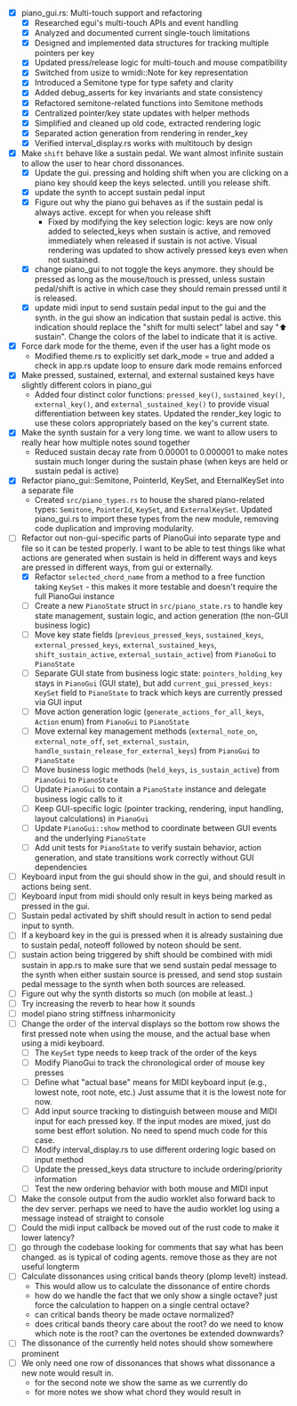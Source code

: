 - [x] piano_gui.rs: Multi-touch support and refactoring
  - [x] Researched egui's multi-touch APIs and event handling
  - [x] Analyzed and documented current single-touch limitations
  - [x] Designed and implemented data structures for tracking multiple pointers per key
  - [x] Updated press/release logic for multi-touch and mouse compatibility
  - [x] Switched from usize to wmidi::Note for key representation
  - [x] Introduced a Semitone type for type safety and clarity
  - [x] Added debug_asserts for key invariants and state consistency
  - [x] Refactored semitone-related functions into Semitone methods
  - [x] Centralized pointer/key state updates with helper methods
  - [x] Simplified and cleaned up old code, extracted rendering logic
  - [x] Separated action generation from rendering in render_key
  - [x] Verified interval_display.rs works with multitouch by design
- [x] Make `shift` behave like a sustain pedal. We want almost infinite sustain to allow the user to hear chord dissonances.
  - [x] Update the gui. pressing and holding shift when you are clicking on a piano key should keep the keys selected. untill you release shift.
  - [x] update the synth to accept sustain pedal input
  - [x] Figure out why the piano gui behaves as if the sustain pedal is always active. except for when you release shift
    - Fixed by modifying the key selection logic: keys are now only added to selected_keys when sustain is active, and removed immediately when released if sustain is not active. Visual rendering was updated to show actively pressed keys even when not sustained.
  - [x] change piano_gui to not toggle the keys anymore. they should be pressed as long as the mouse/touch is pressed, unless sustain pedal/shift is active in which case they should remain pressed until it is released.
  - [x] update midi input to send sustain pedal input to the gui and the synth. in the gui show an indication that sustain pedal is active. this indication should replace the "shift for multi select" label and say "⬆ sustain". Change the colors of the label to indicate that it is active.
- [x] Force dark mode for the theme, even if the user has a light mode os
  - Modified theme.rs to explicitly set dark_mode = true and added a check in app.rs update loop to ensure dark mode remains enforced
- [x] Make pressed, sustained, external, and external sustained keys have slightly different colors in piano_gui
  - Added four distinct color functions: `pressed_key()`, `sustained_key()`, `external_key()`, and `external_sustained_key()` to provide visual differentiation between key states. Updated the render_key logic to use these colors appropriately based on the key's current state.
- [x] Make the synth sustain for a very long time. we want to allow users to really hear how multiple notes sound together
  - Reduced sustain decay rate from 0.00001 to 0.000001 to make notes sustain much longer during the sustain phase (when keys are held or sustain pedal is active)
- [x] Refactor piano_gui::Semitone, PointerId, KeySet, and EternalKeySet into a separate file
  - Created `src/piano_types.rs` to house the shared piano-related types: `Semitone`, `PointerId`, `KeySet`, and `ExternalKeySet`. Updated piano_gui.rs to import these types from the new module, removing code duplication and improving modularity.
- [ ] Refactor out non-gui-specific parts of PianoGui into separate type and file so it can be tested properly. I want to be able to test things like what actions are generated when sustain is held in different ways and keys are pressed in different ways, from gui or externally.
  - [x] Refactor `selected_chord_name` from a method to a free function taking `KeySet` - this makes it more testable and doesn't require the full PianoGui instance
  - [ ] Create a new `PianoState` struct in `src/piano_state.rs` to handle key state management, sustain logic, and action generation (the non-GUI business logic)
  - [ ] Move key state fields (`previous_pressed_keys`, `sustained_keys`, `external_pressed_keys`, `external_sustained_keys`, `shift_sustain_active`, `external_sustain_active`) from `PianoGui` to `PianoState`
  - [ ] Separate GUI state from business logic state: `pointers_holding_key` stays in `PianoGui` (GUI state), but add `current_gui_pressed_keys: KeySet` field to `PianoState` to track which keys are currently pressed via GUI input
  - [ ] Move action generation logic (`generate_actions_for_all_keys`, `Action` enum) from `PianoGui` to `PianoState`
  - [ ] Move external key management methods (`external_note_on`, `external_note_off`, `set_external_sustain`, `handle_sustain_release_for_external_keys`) from `PianoGui` to `PianoState`
  - [ ] Move business logic methods (`held_keys`, `is_sustain_active`) from `PianoGui` to `PianoState`
  - [ ] Update `PianoGui` to contain a `PianoState` instance and delegate business logic calls to it
  - [ ] Keep GUI-specific logic (pointer tracking, rendering, input handling, layout calculations) in `PianoGui`
  - [ ] Update `PianoGui::show` method to coordinate between GUI events and the underlying `PianoState`
  - [ ] Add unit tests for `PianoState` to verify sustain behavior, action generation, and state transitions work correctly without GUI dependencies
- [ ] Keyboard input from the gui should show in the gui, and should result in actions being sent.
- [ ] Keyboard input from midi should only result in keys being marked as pressed in the gui.
- [ ] Sustain pedal activated by shift should result in action to send pedal input to synth.
- [ ] If a keyboard key in the gui is pressed when it is already sustaining due to sustain pedal, noteoff followed by noteon should be sent.
- [ ] sustain action being triggered by shift should be combined with midi sustain in app.rs to make sure that we send sustain pedal message to the synth when either sustain source is pressed, and send stop sustain pedal message to the synth when both sources are released.
- [ ] Figure out why the synth distorts so much (on mobile at least..)
- [ ] Try increasing the reverb to hear how it sounds
- [ ] model piano string stiffness inharmonicity
- [ ] Change the order of the interval displays so the bottom row shows the first pressed note when using the mouse, and the actual base when using a midi keyboard.
  - [ ] The `KeySet` type needs to keep track of the order of the keys
  - [ ] Modify PianoGui to track the chronological order of mouse key presses
  - [ ] Define what "actual base" means for MIDI keyboard input (e.g., lowest note, root note, etc.) Just assume that it is the lowest note for now.
  - [ ] Add input source tracking to distinguish between mouse and MIDI input for each pressed key. If the input modes are mixed, just do some best effort solution. No need to spend much code for this case.
  - [ ] Modify interval_display.rs to use different ordering logic based on input method
  - [ ] Update the pressed_keys data structure to include ordering/priority information
  - [ ] Test the new ordering behavior with both mouse and MIDI input
- [ ] Make the console output from the audio worklet also forward back to the dev server. perhaps we need to have the audio worklet log using a message instead of straight to console
- [ ] Could the midi input callback be moved out of the rust code to make it lower latency?
- [ ] go through the codebase looking for comments that say what has been changed. as is typical of coding agents. remove those as they are not useful longterm
- [ ] Calculate dissonances using critical bands theory (plomp levelt) instead.
    - This would allow us to calculate the dissonance of entire chords
    - how do we handle the fact that we only show a single octave? just force the calculation to happen on a single central octave?
    - can critical bands theory be made octave normalized?
    - does critical bands theory care about the root? do we need to know which note is the root? can the overtones be extended downwards?
- [ ] The dissonance of the currently held notes should show somewhere prominent
- [ ] We only need one row of dissonances that shows what dissonance a new note would result in.
    - for the second note we show the same as we currently do
    - for more notes we show what chord they would result in
